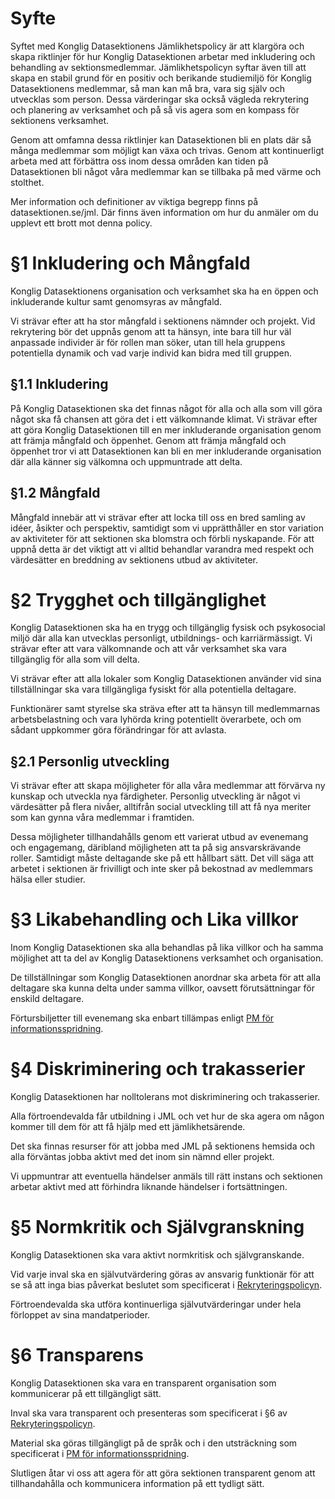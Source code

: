 <!-- Konglig Datasektionens jämlikhetspolicy -->

# Syfte
Syftet med Konglig Datasektionens Jämlikhetspolicy är att klargöra och skapa riktlinjer för hur Konglig Datasektionen arbetar med inkludering och behandling av sektionsmedlemmar. Jämlikhetspolicyn syftar även till att skapa en stabil grund för en positiv och berikande studiemiljö för Konglig Datasektionens medlemmar, så man kan må bra, vara sig själv och utvecklas som person. Dessa värderingar ska också vägleda rekrytering och planering av verksamhet och på så vis agera som en kompass för sektionens verksamhet.

Genom att omfamna dessa riktlinjer kan Datasektionen bli en plats där så många medlemmar som möjligt kan växa och trivas. Genom att kontinuerligt arbeta med att förbättra oss inom dessa områden kan tiden på Datasektionen bli något våra medlemmar kan se tillbaka på med värme och stolthet.

Mer information och definitioner av viktiga begrepp finns på datasektionen.se/jml. Där finns även information om hur du anmäler om du upplevt ett brott mot denna policy.

# §1 Inkludering och Mångfald

Konglig Datasektionens organisation och verksamhet ska ha en öppen och inkluderande kultur samt genomsyras av mångfald. 

Vi strävar efter att ha stor mångfald i sektionens nämnder och projekt. Vid rekrytering bör det uppnås genom att ta hänsyn, inte bara till hur väl anpassade individer är för rollen man söker, utan till hela gruppens potentiella dynamik och vad varje individ kan bidra med till gruppen.


## §1.1 Inkludering

På Konglig Datasektionen ska det finnas något för alla och alla som vill göra något ska få chansen att göra det i ett välkomnande klimat. Vi strävar efter att göra Konglig Datasektionen till en mer inkluderande organisation genom att främja mångfald och öppenhet. Genom att främja mångfald och öppenhet tror vi att Datasektionen kan bli en mer inkluderande organisation där alla känner sig välkomna och uppmuntrade att delta.

## §1.2 Mångfald

Mångfald innebär att vi strävar efter att locka till oss en bred samling av idéer, åsikter och perspektiv, samtidigt som vi upprätthåller en stor variation av aktiviteter för att sektionen ska blomstra och förbli nyskapande. För att uppnå detta är det viktigt att vi alltid behandlar varandra med respekt och värdesätter en breddning av sektionens utbud av aktiviteter.

# §2 Trygghet och tillgänglighet

Konglig Datasektionen ska ha en trygg och tillgänglig fysisk och psykosocial miljö där alla kan utvecklas personligt, utbildnings- och karriärmässigt.  Vi strävar efter att vara välkomnande och att vår verksamhet ska vara tillgänglig för alla som vill delta. 

Vi strävar efter att alla lokaler som Konglig Datasektionen använder vid sina tillställningar ska vara tillgängliga fysiskt för alla potentiella deltagare. 

Funktionärer samt styrelse ska sträva efter att ta hänsyn till medlemmarnas arbetsbelastning och vara lyhörda kring potentiellt överarbete, och om sådant uppkommer göra förändringar för att avlasta. 

## §2.1 Personlig utveckling

Vi strävar efter att skapa möjligheter för alla våra medlemmar att förvärva ny kunskap och utveckla nya färdigheter. Personlig utveckling är något vi värdesätter på flera nivåer, alltifrån social utveckling till att få nya meriter som kan gynna våra medlemmar i framtiden. 

Dessa möjligheter tillhandahålls genom ett varierat utbud av evenemang och engagemang, däribland möjligheten att ta på sig ansvarskrävande roller. Samtidigt måste deltagande ske på ett hållbart sätt. Det vill säga att arbetet i sektionen är frivilligt och inte sker på bekostnad av medlemmars hälsa eller studier.

# §3 Likabehandling och Lika villkor

Inom Konglig Datasektionen ska alla behandlas på lika villkor och ha samma möjlighet att ta del av Konglig Datasektionens verksamhet och organisation. 

De tillställningar som Konglig Datasektionen anordnar ska arbeta för att alla deltagare ska kunna delta under samma villkor, oavsett förutsättningar för enskild deltagare.

Förtursbiljetter till evenemang ska enbart tillämpas enligt [PM för informationsspridning](../pm/pm_informationsspridning).

# §4 Diskriminering och trakasserier

Konglig Datasektionen har nolltolerans mot diskriminering och trakasserier.

Alla förtroendevalda får utbildning i JML och vet hur de ska agera om någon kommer till dem för att få hjälp med ett jämlikhetsärende.

Det ska finnas resurser för att jobba med JML på sektionens hemsida och alla förväntas jobba aktivt med det inom sin nämnd eller projekt.

Vi uppmuntrar att eventuella händelser anmäls till rätt instans och sektionen arbetar aktivt med att förhindra liknande händelser i fortsättningen.

# §5 Normkritik och Självgranskning

Konglig Datasektionen ska vara aktivt normkritisk och självgranskande.

Vid varje inval ska en självutvärdering göras av ansvarig funktionär för att se så att inga bias påverkat beslutet som specificerat i [Rekryteringspolicyn](../policies/rekryteringspolicy).

Förtroendevalda ska utföra kontinuerliga självutvärderingar under hela förloppet av sina mandatperioder.

# §6 Transparens

Konglig Datasektionen ska vara en transparent organisation som kommunicerar på ett tillgängligt sätt.

Inval ska vara transparent och presenteras som specificerat i §6 av [Rekryteringspolicyn](../policies/rekryteringspolicy).

Material ska göras tillgängligt på de språk och i den utsträckning som specificerat i [PM för informationsspridning](../pm/pm_informationsspridning).

Slutligen åtar vi oss att agera för att göra sektionen transparent genom att tillhandahålla och kommunicera information på ett tydligt sätt.
